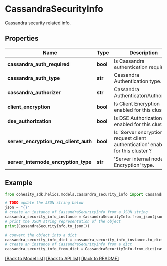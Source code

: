 # CassandraSecurityInfo

Cassandra security related info.

## Properties

Name | Type | Description | Notes
------------ | ------------- | ------------- | -------------
**cassandra_auth_required** | **bool** | Is Cassandra authentication required ? | [optional] 
**cassandra_auth_type** | **str** | Cassandra Authentication type. | [optional] 
**cassandra_authorizer** | **str** | Cassandra Authenticator/Authorizer. | [optional] 
**client_encryption** | **bool** | Is Client Encryption enabled for this cluster ? | [optional] 
**dse_authorization** | **bool** | Is DSE Authorization enabled for this cluster ? | [optional] 
**server_encryption_req_client_auth** | **bool** | Is &#39;Server encryption request client authentication&#39; enabled for this cluster ? | [optional] 
**server_internode_encryption_type** | **str** | &#39;Server internal node Encryption&#39; type. | [optional] 

## Example

```python
from cohesity_sdk.helios.models.cassandra_security_info import CassandraSecurityInfo

# TODO update the JSON string below
json = "{}"
# create an instance of CassandraSecurityInfo from a JSON string
cassandra_security_info_instance = CassandraSecurityInfo.from_json(json)
# print the JSON string representation of the object
print(CassandraSecurityInfo.to_json())

# convert the object into a dict
cassandra_security_info_dict = cassandra_security_info_instance.to_dict()
# create an instance of CassandraSecurityInfo from a dict
cassandra_security_info_from_dict = CassandraSecurityInfo.from_dict(cassandra_security_info_dict)
```
[[Back to Model list]](../README.md#documentation-for-models) [[Back to API list]](../README.md#documentation-for-api-endpoints) [[Back to README]](../README.md)


